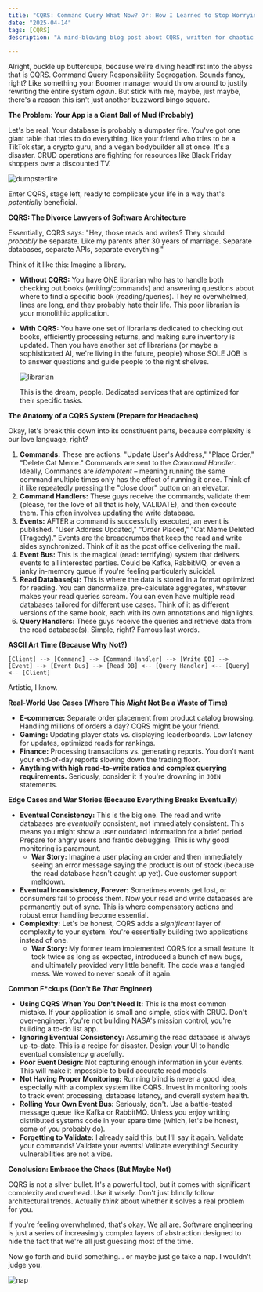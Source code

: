 ```yaml
---
title: "CQRS: Command Query What Now? Or: How I Learned to Stop Worrying and Love the Complexity (💀🙏)"
date: "2025-04-14"
tags: [CQRS]
description: "A mind-blowing blog post about CQRS, written for chaotic Gen Z engineers who have the attention span of a goldfish but the coding skills of a demigod (allegedly)."

---
```


Alright, buckle up buttercups, because we're diving headfirst into the abyss that is CQRS. Command Query Responsibility Segregation. Sounds fancy, right? Like something your Boomer manager would throw around to justify rewriting the entire system *again*. But stick with me, maybe, just maybe, there's a reason this isn't just another buzzword bingo square.

**The Problem: Your App is a Giant Ball of Mud (Probably)**

Let's be real. Your database is probably a dumpster fire. You've got one giant table that tries to do everything, like your friend who tries to be a TikTok star, a crypto guru, and a vegan bodybuilder all at once. It's a disaster. CRUD operations are fighting for resources like Black Friday shoppers over a discounted TV.

![dumpsterfire](https://i.kym-cdn.com/photos/images/newsfeed/001/031/088/858.gif)

Enter CQRS, stage left, ready to complicate your life in a way that's *potentially* beneficial.

**CQRS: The Divorce Lawyers of Software Architecture**

Essentially, CQRS says: "Hey, those reads and writes? They should *probably* be separate. Like my parents after 30 years of marriage. Separate databases, separate APIs, separate everything."

Think of it like this: Imagine a library.

*   **Without CQRS:** You have ONE librarian who has to handle both checking out books (writing/commands) and answering questions about where to find a specific book (reading/queries). They're overwhelmed, lines are long, and they probably hate their life. This poor librarian is your monolithic application.

*   **With CQRS:** You have one set of librarians dedicated to checking out books, efficiently processing returns, and making sure inventory is updated. Then you have another set of librarians (or maybe a sophisticated AI, we're living in the future, people) whose SOLE JOB is to answer questions and guide people to the right shelves.

    ![librarian](https://i.imgflip.com/3h9d9j.jpg)

    This is the dream, people. Dedicated services that are optimized for their specific tasks.

**The Anatomy of a CQRS System (Prepare for Headaches)**

Okay, let's break this down into its constituent parts, because complexity is our love language, right?

1.  **Commands:** These are actions. "Update User's Address," "Place Order," "Delete Cat Meme." Commands are sent to the *Command Handler*. Ideally, Commands are *idempotent* – meaning running the same command multiple times only has the effect of running it once. Think of it like repeatedly pressing the "close door" button on an elevator.
2.  **Command Handlers:** These guys receive the commands, validate them (please, for the love of all that is holy, VALIDATE), and then execute them. This often involves updating the write database.
3.  **Events:** AFTER a command is successfully executed, an event is published. "User Address Updated," "Order Placed," "Cat Meme Deleted (Tragedy)." Events are the breadcrumbs that keep the read and write sides synchronized. Think of it as the post office delivering the mail.
4.  **Event Bus:** This is the magical (read: terrifying) system that delivers events to all interested parties. Could be Kafka, RabbitMQ, or even a janky in-memory queue if you're feeling particularly suicidal.
5.  **Read Database(s):** This is where the data is stored in a format optimized for reading. You can denormalize, pre-calculate aggregates, whatever makes your read queries scream. You can even have multiple read databases tailored for different use cases. Think of it as different versions of the same book, each with its own annotations and highlights.
6.  **Query Handlers:** These guys receive the queries and retrieve data from the read database(s). Simple, right? Famous last words.

**ASCII Art Time (Because Why Not?)**

```
[Client] --> [Command] --> [Command Handler] --> [Write DB] --> [Event] --> [Event Bus] --> [Read DB] <-- [Query Handler] <-- [Query] <-- [Client]
```

Artistic, I know.

**Real-World Use Cases (Where This *Might* Not Be a Waste of Time)**

*   **E-commerce:** Separate order placement from product catalog browsing. Handling millions of orders a day? CQRS might be your friend.
*   **Gaming:** Updating player stats vs. displaying leaderboards. Low latency for updates, optimized reads for rankings.
*   **Finance:** Processing transactions vs. generating reports. You don't want your end-of-day reports slowing down the trading floor.
*   **Anything with high read-to-write ratios and complex querying requirements.** Seriously, consider it if you're drowning in `JOIN` statements.

**Edge Cases and War Stories (Because Everything Breaks Eventually)**

*   **Eventual Consistency:** This is the big one. The read and write databases are *eventually* consistent, not immediately consistent. This means you might show a user outdated information for a brief period. Prepare for angry users and frantic debugging. This is why good monitoring is paramount.
    *   **War Story:** Imagine a user placing an order and then immediately seeing an error message saying the product is out of stock (because the read database hasn't caught up yet). Cue customer support meltdown.
*   **Eventual Inconsistency, Forever:** Sometimes events get lost, or consumers fail to process them. Now your read and write databases are permanently out of sync. This is where compensatory actions and robust error handling become essential.
*   **Complexity:** Let's be honest, CQRS adds a *significant* layer of complexity to your system. You're essentially building two applications instead of one.
    *   **War Story:** My former team implemented CQRS for a small feature. It took twice as long as expected, introduced a bunch of new bugs, and ultimately provided very little benefit. The code was a tangled mess. We vowed to never speak of it again.

**Common F*ckups (Don't Be *That* Engineer)**

*   **Using CQRS When You Don't Need It:** This is the most common mistake. If your application is small and simple, stick with CRUD. Don't over-engineer. You're not building NASA's mission control, you're building a to-do list app.
*   **Ignoring Eventual Consistency:** Assuming the read database is always up-to-date. This is a recipe for disaster. Design your UI to handle eventual consistency gracefully.
*   **Poor Event Design:** Not capturing enough information in your events. This will make it impossible to build accurate read models.
*   **Not Having Proper Monitoring:** Running blind is never a good idea, especially with a complex system like CQRS. Invest in monitoring tools to track event processing, database latency, and overall system health.
*   **Rolling Your Own Event Bus:** Seriously, don't. Use a battle-tested message queue like Kafka or RabbitMQ. Unless you enjoy writing distributed systems code in your spare time (which, let's be honest, some of you probably do).
*   **Forgetting to Validate:** I already said this, but I'll say it again. Validate your commands! Validate your events! Validate everything! Security vulnerabilities are not a vibe.

**Conclusion: Embrace the Chaos (But Maybe Not)**

CQRS is not a silver bullet. It's a powerful tool, but it comes with significant complexity and overhead. Use it wisely. Don't just blindly follow architectural trends. Actually *think* about whether it solves a real problem for you.

If you're feeling overwhelmed, that's okay. We all are. Software engineering is just a series of increasingly complex layers of abstraction designed to hide the fact that we're all just guessing most of the time.

Now go forth and build something... or maybe just go take a nap. I wouldn't judge you.

![nap](https://media.tenor.com/0jO-o82nQkYAAAAM/cat-sleeping.gif)
